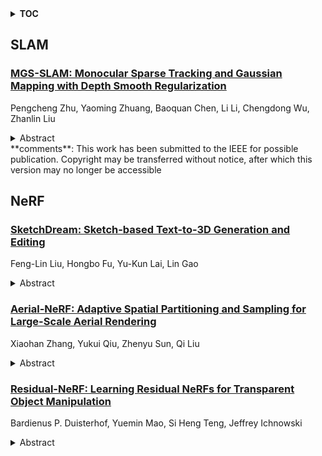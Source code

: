 <details>
  <summary><b>TOC</b></summary>
  <ol>
    <li><a href=#slam>SLAM</a></li>
      <ul>
        <li><a href=#MGS-SLAM:-Monocular-Sparse-Tracking-and-Gaussian-Mapping-with-Depth-Smooth-Regularization>MGS-SLAM: Monocular Sparse Tracking and Gaussian Mapping with Depth Smooth Regularization</a></li>
      </ul>
    </li>
    <li><a href=#nerf>NeRF</a></li>
      <ul>
        <li><a href=#SketchDream:-Sketch-based-Text-to-3D-Generation-and-Editing>SketchDream: Sketch-based Text-to-3D Generation and Editing</a></li>
        <li><a href=#Aerial-NeRF:-Adaptive-Spatial-Partitioning-and-Sampling-for-Large-Scale-Aerial-Rendering>Aerial-NeRF: Adaptive Spatial Partitioning and Sampling for Large-Scale Aerial Rendering</a></li>
        <li><a href=#Residual-NeRF:-Learning-Residual-NeRFs-for-Transparent-Object-Manipulation>Residual-NeRF: Learning Residual NeRFs for Transparent Object Manipulation</a></li>
      </ul>
    </li>
  </ol>
</details>

## SLAM  

### [MGS-SLAM: Monocular Sparse Tracking and Gaussian Mapping with Depth Smooth Regularization](http://arxiv.org/abs/2405.06241)  
Pengcheng Zhu, Yaoming Zhuang, Baoquan Chen, Li Li, Chengdong Wu, Zhanlin Liu  
<details>  
  <summary>Abstract</summary>  
  <ol>  
    This letter introduces a novel framework for dense Visual Simultaneous Localization and Mapping (VSLAM) based on Gaussian Splatting. Recently Gaussian Splatting-based SLAM has yielded promising results, but rely on RGB-D input and is weak in tracking. To address these limitations, we uniquely integrates advanced sparse visual odometry with a dense Gaussian Splatting scene representation for the first time, thereby eliminating the dependency on depth maps typical of Gaussian Splatting-based SLAM systems and enhancing tracking robustness. Here, the sparse visual odometry tracks camera poses in RGB stream, while Gaussian Splatting handles map reconstruction. These components are interconnected through a Multi-View Stereo (MVS) depth estimation network. And we propose a depth smooth loss to reduce the negative effect of estimated depth maps. Furthermore, the consistency in scale between the sparse visual odometry and the dense Gaussian map is preserved by Sparse-Dense Adjustment Ring (SDAR). We have evaluated our system across various synthetic and real-world datasets. The accuracy of our pose estimation surpasses existing methods and achieves state-of-the-art performance. Additionally, it outperforms previous monocular methods in terms of novel view synthesis fidelity, matching the results of neural SLAM systems that utilize RGB-D input.  
  </ol>  
</details>  
**comments**: This work has been submitted to the IEEE for possible publication.
  Copyright may be transferred without notice, after which this version may no
  longer be accessible  
  
  



## NeRF  

### [SketchDream: Sketch-based Text-to-3D Generation and Editing](http://arxiv.org/abs/2405.06461)  
Feng-Lin Liu, Hongbo Fu, Yu-Kun Lai, Lin Gao  
<details>  
  <summary>Abstract</summary>  
  <ol>  
    Existing text-based 3D generation methods generate attractive results but lack detailed geometry control. Sketches, known for their conciseness and expressiveness, have contributed to intuitive 3D modeling but are confined to producing texture-less mesh models within predefined categories. Integrating sketch and text simultaneously for 3D generation promises enhanced control over geometry and appearance but faces challenges from 2D-to-3D translation ambiguity and multi-modal condition integration. Moreover, further editing of 3D models in arbitrary views will give users more freedom to customize their models. However, it is difficult to achieve high generation quality, preserve unedited regions, and manage proper interactions between shape components. To solve the above issues, we propose a text-driven 3D content generation and editing method, SketchDream, which supports NeRF generation from given hand-drawn sketches and achieves free-view sketch-based local editing. To tackle the 2D-to-3D ambiguity challenge, we introduce a sketch-based multi-view image generation diffusion model, which leverages depth guidance to establish spatial correspondence. A 3D ControlNet with a 3D attention module is utilized to control multi-view images and ensure their 3D consistency. To support local editing, we further propose a coarse-to-fine editing approach: the coarse phase analyzes component interactions and provides 3D masks to label edited regions, while the fine stage generates realistic results with refined details by local enhancement. Extensive experiments validate that our method generates higher-quality results compared with a combination of 2D ControlNet and image-to-3D generation techniques and achieves detailed control compared with existing diffusion-based 3D editing approaches.  
  </ol>  
</details>  
  
### [Aerial-NeRF: Adaptive Spatial Partitioning and Sampling for Large-Scale Aerial Rendering](http://arxiv.org/abs/2405.06214)  
Xiaohan Zhang, Yukui Qiu, Zhenyu Sun, Qi Liu  
<details>  
  <summary>Abstract</summary>  
  <ol>  
    Recent progress in large-scale scene rendering has yielded Neural Radiance Fields (NeRF)-based models with an impressive ability to synthesize scenes across small objects and indoor scenes. Nevertheless, extending this idea to large-scale aerial rendering poses two critical problems. Firstly, a single NeRF cannot render the entire scene with high-precision for complex large-scale aerial datasets since the sampling range along each view ray is insufficient to cover buildings adequately. Secondly, traditional NeRFs are infeasible to train on one GPU to enable interactive fly-throughs for modeling massive images. Instead, existing methods typically separate the whole scene into multiple regions and train a NeRF on each region, which are unaccustomed to different flight trajectories and difficult to achieve fast rendering. To that end, we propose Aerial-NeRF with three innovative modifications for jointly adapting NeRF in large-scale aerial rendering: (1) Designing an adaptive spatial partitioning and selection method based on drones' poses to adapt different flight trajectories; (2) Using similarity of poses instead of (expert) network for rendering speedup to determine which region a new viewpoint belongs to; (3) Developing an adaptive sampling approach for rendering performance improvement to cover the entire buildings at different heights. Extensive experiments have conducted to verify the effectiveness and efficiency of Aerial-NeRF, and new state-of-the-art results have been achieved on two public large-scale aerial datasets and presented SCUTic dataset. Note that our model allows us to perform rendering over 4 times as fast as compared to multiple competitors. Our dataset, code, and model are publicly available at https://drliuqi.github.io/.  
  </ol>  
</details>  
  
### [Residual-NeRF: Learning Residual NeRFs for Transparent Object Manipulation](http://arxiv.org/abs/2405.06181)  
Bardienus P. Duisterhof, Yuemin Mao, Si Heng Teng, Jeffrey Ichnowski  
<details>  
  <summary>Abstract</summary>  
  <ol>  
    Transparent objects are ubiquitous in industry, pharmaceuticals, and households. Grasping and manipulating these objects is a significant challenge for robots. Existing methods have difficulty reconstructing complete depth maps for challenging transparent objects, leaving holes in the depth reconstruction. Recent work has shown neural radiance fields (NeRFs) work well for depth perception in scenes with transparent objects, and these depth maps can be used to grasp transparent objects with high accuracy. NeRF-based depth reconstruction can still struggle with especially challenging transparent objects and lighting conditions. In this work, we propose Residual-NeRF, a method to improve depth perception and training speed for transparent objects. Robots often operate in the same area, such as a kitchen. By first learning a background NeRF of the scene without transparent objects to be manipulated, we reduce the ambiguity faced by learning the changes with the new object. We propose training two additional networks: a residual NeRF learns to infer residual RGB values and densities, and a Mixnet learns how to combine background and residual NeRFs. We contribute synthetic and real experiments that suggest Residual-NeRF improves depth perception of transparent objects. The results on synthetic data suggest Residual-NeRF outperforms the baselines with a 46.1% lower RMSE and a 29.5% lower MAE. Real-world qualitative experiments suggest Residual-NeRF leads to more robust depth maps with less noise and fewer holes. Website: https://residual-nerf.github.io  
  </ol>  
</details>  
  
  



